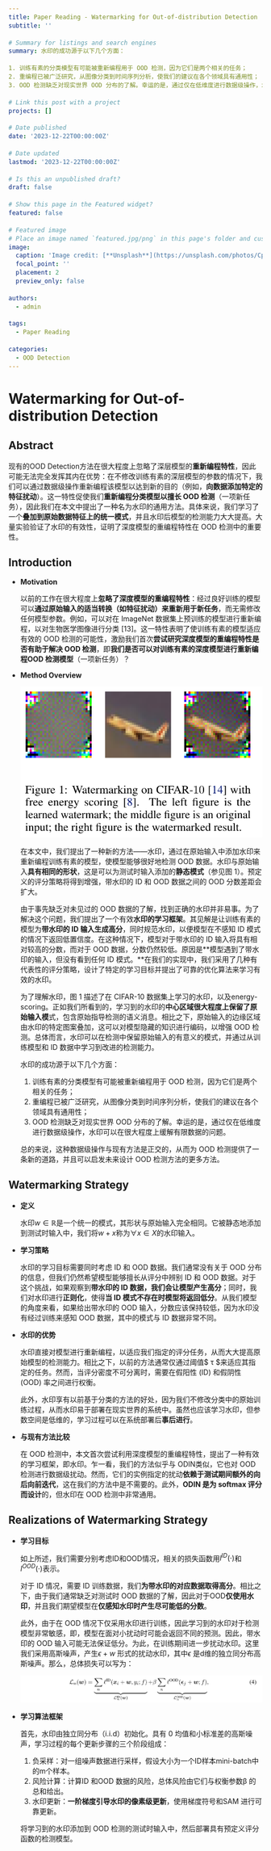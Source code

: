 ```yaml
---
title: Paper Reading - Watermarking for Out-of-distribution Detection
subtitle: ''

# Summary for listings and search engines
summary: 水印的成功源于以下几个方面：

1. 训练有素的分类模型有可能被重新编程用于 OOD 检测，因为它们是两个相关的任务；
2. 重编程已被广泛研究，从图像分类到时间序列分析，使我们的建议在各个领域具有通用性；
3. OOD 检测缺乏对现实世界 OOD 分布的了解。幸运的是，通过仅在低维度进行数据级操作，水印可以在很大程度上缓解有限数据的问题。

# Link this post with a project
projects: []

# Date published
date: '2023-12-22T00:00:00Z'

# Date updated
lastmod: '2023-12-22T00:00:00Z'

# Is this an unpublished draft?
draft: false

# Show this page in the Featured widget?
featured: false

# Featured image
# Place an image named `featured.jpg/png` in this page's folder and customize its options here.
image:
  caption: 'Image credit: [**Unsplash**](https://unsplash.com/photos/CpkOjOcXdUY)'
  focal_point: ''
  placement: 2
  preview_only: false

authors:
  - admin

tags:
  - Paper Reading

categories:
  - OOD Detection
---
```


# Watermarking for Out-of-distribution Detection

## Abstract

现有的OOD Detection方法在很大程度上忽略了深层模型的**重新编程特性**，因此可能无法完全发挥其内在优势：在不修改训练有素的深层模型的参数的情况下，我们可以通过数据级操作重新编程该模型以达到新的目的（例如，**向数据添加特定的特征扰动**）。这一特性促使我们**重新编程分类模型以擅长 OOD 检测**（一项新任务），因此我们在本文中提出了一种名为水印的通用方法。具体来说，我们学习了一个**叠加到原始数据特征上的统一模式**，并且水印后模型的检测能力大大提高。大量实验验证了水印的有效性，证明了深度模型的重编程特性在 OOD 检测中的重要性。

## Introduction

- **Motivation**

  以前的工作在很大程度上**忽略了深度模型的重编程特性**：经过良好训练的模型可以**通过原始输入的适当转换（如特征扰动）来重新用于新任务**，而无需修改任何模型参数。例如，可以对在 ImageNet 数据集上预训练的模型进行重新编程，以对生物医学图像进行分类 [13]。这一特性表明了使训练有素的模型适应有效的 OOD 检测的可能性，激励我们首次**尝试研究深度模型的重编程特性是否有助于解决 OOD 检测**，即**我们是否可以对训练有素的深度模型进行重新编程OOD 检测模型**（一项新任务）？

- **Method Overview**

  ![image-20231222000008778](featured.png)

  在本文中，我们提出了一种新的方法——水印，通过在原始输入中添加水印来重新编程训练有素的模型，使模型能够很好地检测 OOD 数据。水印与原始输入**具有相同的形状**，这是可以为测试时输入添加的**静态模式**（参见图 1）。预定义的评分策略将得到增强，带水印的 ID 和 OOD 数据之间的 OOD 分数差距会扩大。

  由于事先缺乏对未见过的 OOD 数据的了解，找到正确的水印并非易事。为了解决这个问题，我们提出了一个有效**水印的学习框架**。其见解是让训练有素的模型为**带水印的 ID 输入生成高分**，同时规范水印，以便模型在不感知 ID 模式的情况下返回低置信度。在这种情况下，模型对于带水印的 ID 输入将具有相对较高的分数，而对于 OOD 数据，分数仍然较低。原因是**模型遇到了带水印的输入，但没有看到任何 ID 模式。**在我们的实现中，我们采用了几种有代表性的评分策略，设计了特定的学习目标并提出了可靠的优化算法来学习有效的水印。

  为了理解水印，图 1 描述了在 CIFAR-10 数据集上学习的水印，以及energy-scoring。正如我们所看到的，学习到的水印的**中心区域很大程度上保留了原始输入模**式，包含原始指导检测的语义消息。相比之下，原始输入的边缘区域由水印的特定图案叠加，这可以对模型隐藏的知识进行编码，以增强 OOD 检测。总体而言，水印可以在检测中保留原始输入的有意义的模式，并通过从训练模型和 ID 数据中学习到改进的检测能力。

  水印的成功源于以下几个方面：

  1. 训练有素的分类模型有可能被重新编程用于 OOD 检测，因为它们是两个相关的任务；
  2. 重编程已被广泛研究，从图像分类到时间序列分析，使我们的建议在各个领域具有通用性；
  3. OOD 检测缺乏对现实世界 OOD 分布的了解。幸运的是，通过仅在低维度进行数据级操作，水印可以在很大程度上缓解有限数据的问题。

  总的来说，这种数据级操作与现有方法是正交的，从而为 OOD 检测提供了一条新的道路，并且可以启发未来设计 OOD 检测方法的更多方法。

## Watermarking Strategy

- **定义**

  水印$w\in\mathbb{R}$是一个统一的模式，其形状与原始输入完全相同。它被静态地添加到测试时输入中，我们将$w + x$称为$\forall x\in X$的水印输入。

- **学习策略**

  水印的学习目标需要同时考虑 ID 和 OOD 数据。我们通常没有关于 OOD 分布的信息，但我们仍然希望模型能够擅长从评分中辨别 ID 和 OOD 数据。对于这个挑战，如果观察到**带水印的 ID 数据，我们会让模型产生高分**；同时，我们对水印进行**正则化**，使得**当 ID 模式不存在时模型将返回低分**。从我们模型的角度来看，如果给出带水印的 OOD 输入，分数应该保持较低，因为水印没有经过训练来感知 OOD 数据，其中的模式与 ID 数据非常不同。

- **水印的优势**

  水印直接对模型进行重新编程，以适应我们指定的评分任务，从而大大提高原始模型的检测能力。相比之下，以前的方法通常仅通过阈值$ τ $来适应其指定的任务。然而，当评分密度不可分离时，需要在假阳性 (ID) 和假阴性 (OOD) 率之间进行权衡。

  此外，水印享有以前基于分类的方法的好处，因为我们不修改分类中的原始训练过程，从而水印易于部署在现实世界的系统中。虽然也应该学习水印，但参数空间是低维的，学习过程可以在系统部署后**事后进行**。

- **与现有方法比较**

  在 OOD 检测中，本文首次尝试利用深度模型的重编程特性，提出了一种有效的学习框架，即水印。乍一看，我们的方法似乎与 ODIN类似，它也对 OOD 检测进行数据级扰动。然而，它们的实例指定的扰动**依赖于测试期间额外的向后向前迭代**，这在我们的方法中是不需要的。此外，**ODIN 是为 softmax 评分而设计**的，但水印在 OOD 检测中非常通用。

## Realizations of Watermarking Strategy

- **学习目标**

  如上所述，我们需要分别考虑ID和OOD情况，相关的损失函数用$l^{ID}(·)$和$l^{OOD}(·)$表示。

  对于 ID 情况，需要 ID 训练数据，我们**为带水印的对应数据取得高分**。相比之下，由于我们通常缺乏对测试时 OOD 数据的了解，因此对于OOD**仅使用水印**，并且我们期望模型在**仅感知水印时产生尽可能低的分数**。

  此外，由于在 OOD 情况下仅采用水印进行训练，因此学习到的水印对于检测模型非常敏感，即，模型在面对小扰动时可能会返回不同的预测。因此，带水印的 OOD 输入可能无法保证低分。为此，在训练期间进一步扰动水印。这里我们采用高斯噪声，产生$\epsilon+w$ 形式的扰动水印，其中$\epsilon$ 是d维的独立同分布高斯噪声。那么，总体损失可以写为：

  ![image-20231222005154528](imgs/formula1.png)

- **学习算法框架**

  首先，水印由独立同分布（i.i.d）初始化。具有 0 均值和小标准差的高斯噪声，学习过程的每个更新步骤的三个阶段组成：

  1. 负采样：对一组噪声数据进行采样，假设大小为一个ID样本mini-batch中的m个样本。
  2. 风险计算：计算ID 和OOD 数据的风险，总体风险由它们与权衡参数β 的总和给出。
  3. 水印更新：**一阶梯度引导水印的像素级更新**，使用梯度符号和SAM 进行可靠更新。

  将学习到的水印添加到 OOD 检测的测试时输入中，然后部署具有预定义评分函数的检测模型。